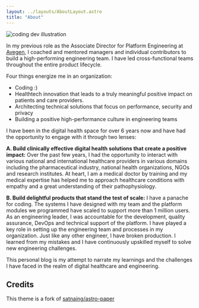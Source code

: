 ```yaml
---
layout: ../layouts/AboutLayout.astro
title: "About"
---
```


<div>
  <img src="/assets/dev.svg" class="sm:w-1/2 mx-auto" alt="coding dev illustration">
</div>

In my previous role as the Associate Director for Platform Engineering at [Avegen](https://avegenhealth.com), I coached and mentored managers and individual contributors to build a high-performing engineering team. I have led cross-functional teams throughout the entire product lifecycle.

Four things energize me in an organization:

- Coding :)
- Healthtech innovation that leads to a truly meaningful positive impact on patients and care providers.
- Architecting technical solutions that focus on performance, security and privacy
- Building a positive high-performance culture in engineering teams

I have been in the digital health space for over 6 years now and have had the opportunity to engage with it through two lenses:

**A. Build clinically effective digital health solutions that create a positive impact:** Over the past few years, I had the opportunity to interact with various national and international healthcare providers in various domains including the pharmaceutical industry, national health organizations, NGOs and research institutes. At heart, I am a medical doctor by training and my medical expertise has helped me to approach healthcare conditions with empathy and a great understanding of their pathophysiology.

**B. Build delightful products that stand the test of scale:** I have a panache for coding. The systems I have designed with my team and the platform modules we programmed have scaled to support more than 1 million users. As an engineering leader, I was accountable for the development, quality assurance, DevOps and technical support of the platform. I have played a key role in setting up the engineering team and processes in my organization. Just like any other engineer, I have broken production. I learned from my mistakes and I have continuously upskilled myself to solve new engineering challenges.

This personal blog is my attempt to narrate my learnings and the challenges I have faced in the realm of digital healthcare and engineering.

## Credits

This theme is a fork of [satnaing/astro-paper](https://github.com/satnaing/astro-paper)
